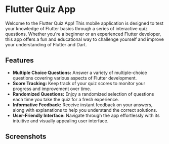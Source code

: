 # Flutter Quiz App

Welcome to the Flutter Quiz App! This mobile application is designed to test your knowledge of Flutter basics through a series of interactive quiz questions. Whether you're a beginner or an experienced Flutter developer, this app offers a fun and educational way to challenge yourself and improve your understanding of Flutter and Dart.

## Features

- **Multiple Choice Questions:** Answer a variety of multiple-choice questions covering various aspects of Flutter development.
- **Score Tracking:** Keep track of your quiz scores to monitor your progress and improvement over time.
- **Randomized Questions:** Enjoy a randomized selection of questions each time you take the quiz for a fresh experience.
- **Informative Feedback:** Receive instant feedback on your answers, along with explanations to help you understand the correct solutions.
- **User-Friendly Interface:** Navigate through the app effortlessly with its intuitive and visually appealing user interface.

## Screenshots


